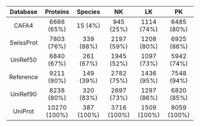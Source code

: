 | Database | Proteins  | Species  | NK        | LK        | PK        |
| :--:     | :--:      | :--:     | :--:      | :--:      | :--:      |
| CAFA4 | 6666 (65%) | 15 (4%) | 945 (25%) | 1114 (74%) | 6485 (80%) |
| SwissProt | 7803 (76%) | 339 (88%) | 2197 (59%) | 1208 (80%) | 6925 (86%) |
| UniRef50 | 6840 (67%) | 261 (67%) | 1945 (52%) | 1097 (73%) | 5942 (74%) |
| Reference | 9211 (90%) | 149 (39%) | 2782 (75%) | 1436 (95%) | 7548 (94%) |
| UniRef90 | 8238 (80%) | 320 (83%) | 2697 (73%) | 1297 (86%) | 6820 (85%) |
| UniProt | 10270 (100%) | 387 (100%) | 3716 (100%) | 1509 (100%) | 8059 (100%) |

